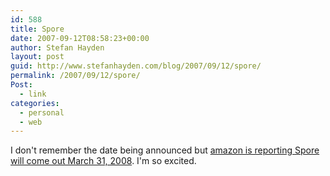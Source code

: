 ```yaml
---
id: 588
title: Spore
date: 2007-09-12T08:58:23+00:00
author: Stefan Hayden
layout: post
guid: http://www.stefanhayden.com/blog/2007/09/12/spore/
permalink: /2007/09/12/spore/
Post:
  - link
categories:
  - personal
  - web
---
```

I don't remember the date being announced but <a href="http://www.amazon.com/gp/product/B000FKBCX4/ref=pe_pe_11480_6918410_emwa_email_img_1">amazon is reporting Spore will come out March 31, 2008</a>. I'm so excited.